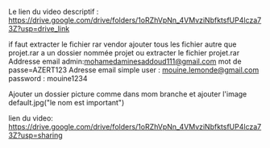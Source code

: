 Le lien du video descriptif : 
https://drive.google.com/drive/folders/1oRZhVpNn_4VMvziNbfktsfUP4lcza73Z?usp=drive_link

if faut extracter le fichier rar vendor ajouter tous les fichier autre que projet.rar a un dossier nommée projet ou extracter le fichier projet.rar
Addresse email admin:mohamedaminesaddoud111@gmail.com 
mot de passe=AZERT123
Adresse email simple user : mouine.lemonde@gmail.com
password : mouine1234

Ajouter un dossier picture comme dans mom branche et ajouter l'image default.jpg("le nom est important")


lien du video: https://drive.google.com/drive/folders/1oRZhVpNn_4VMvziNbfktsfUP4lcza73Z?usp=sharing
